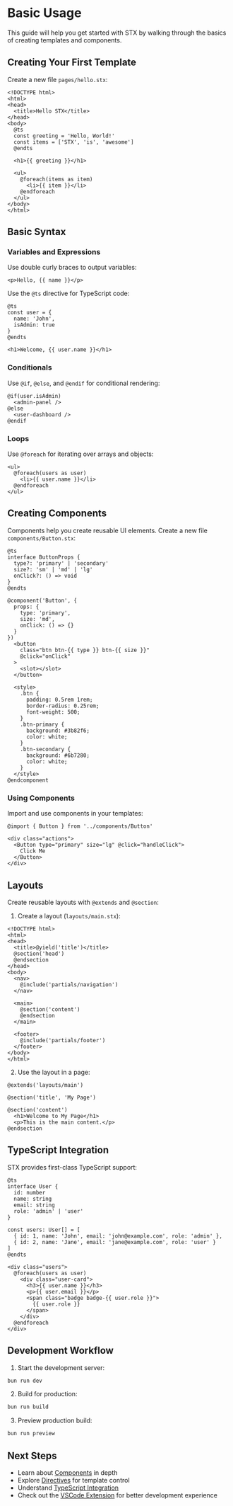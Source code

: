 # Basic Usage

This guide will help you get started with STX by walking through the basics of creating templates and components.

## Creating Your First Template

Create a new file `pages/hello.stx`:

```stx
<!DOCTYPE html>
<html>
<head>
  <title>Hello STX</title>
</head>
<body>
  @ts
  const greeting = 'Hello, World!'
  const items = ['STX', 'is', 'awesome']
  @endts

  <h1>{{ greeting }}</h1>

  <ul>
    @foreach(items as item)
      <li>{{ item }}</li>
    @endforeach
  </ul>
</body>
</html>
```

## Basic Syntax

### Variables and Expressions

Use double curly braces to output variables:
```stx
<p>Hello, {{ name }}</p>
```

Use the `@ts` directive for TypeScript code:
```stx
@ts
const user = {
  name: 'John',
  isAdmin: true
}
@endts

<h1>Welcome, {{ user.name }}</h1>
```

### Conditionals

Use `@if`, `@else`, and `@endif` for conditional rendering:
```stx
@if(user.isAdmin)
  <admin-panel />
@else
  <user-dashboard />
@endif
```

### Loops

Use `@foreach` for iterating over arrays and objects:
```stx
<ul>
  @foreach(users as user)
    <li>{{ user.name }}</li>
  @endforeach
</ul>
```

## Creating Components

Components help you create reusable UI elements. Create a new file `components/Button.stx`:

```stx
@ts
interface ButtonProps {
  type?: 'primary' | 'secondary'
  size?: 'sm' | 'md' | 'lg'
  onClick?: () => void
}
@endts

@component('Button', {
  props: {
    type: 'primary',
    size: 'md',
    onClick: () => {}
  }
})
  <button 
    class="btn btn-{{ type }} btn-{{ size }}"
    @click="onClick"
  >
    <slot></slot>
  </button>

  <style>
    .btn {
      padding: 0.5rem 1rem;
      border-radius: 0.25rem;
      font-weight: 500;
    }
    .btn-primary {
      background: #3b82f6;
      color: white;
    }
    .btn-secondary {
      background: #6b7280;
      color: white;
    }
  </style>
@endcomponent
```

### Using Components

Import and use components in your templates:

```stx
@import { Button } from '../components/Button'

<div class="actions">
  <Button type="primary" size="lg" @click="handleClick">
    Click Me
  </Button>
</div>
```

## Layouts

Create reusable layouts with `@extends` and `@section`:

1. Create a layout (`layouts/main.stx`):
```stx
<!DOCTYPE html>
<html>
<head>
  <title>@yield('title')</title>
  @section('head')
  @endsection
</head>
<body>
  <nav>
    @include('partials/navigation')
  </nav>

  <main>
    @section('content')
    @endsection
  </main>

  <footer>
    @include('partials/footer')
  </footer>
</body>
</html>
```

2. Use the layout in a page:
```stx
@extends('layouts/main')

@section('title', 'My Page')

@section('content')
  <h1>Welcome to My Page</h1>
  <p>This is the main content.</p>
@endsection
```

## TypeScript Integration

STX provides first-class TypeScript support:

```stx
@ts
interface User {
  id: number
  name: string
  email: string
  role: 'admin' | 'user'
}

const users: User[] = [
  { id: 1, name: 'John', email: 'john@example.com', role: 'admin' },
  { id: 2, name: 'Jane', email: 'jane@example.com', role: 'user' }
]
@endts

<div class="users">
  @foreach(users as user)
    <div class="user-card">
      <h3>{{ user.name }}</h3>
      <p>{{ user.email }}</p>
      <span class="badge badge-{{ user.role }}">
        {{ user.role }}
      </span>
    </div>
  @endforeach
</div>
```

## Development Workflow

1. Start the development server:
```bash
bun run dev
```

2. Build for production:
```bash
bun run build
```

3. Preview production build:
```bash
bun run preview
```

## Next Steps

- Learn about [Components](/features/components) in depth
- Explore [Directives](/features/directives) for template control
- Understand [TypeScript Integration](/features/typescript)
- Check out the [VSCode Extension](/tools/vscode) for better development experience
